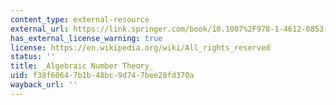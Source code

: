 ```yaml
---
content_type: external-resource
external_url: https://link.springer.com/book/10.1007%2F978-1-4612-0853-2
has_external_license_warning: true
license: https://en.wikipedia.org/wiki/All_rights_reserved
status: ''
title: _Algebraic Number Theory_
uid: f38f6064-7b1b-48bc-9d74-7bee28fd370a
wayback_url: ''
---
```

